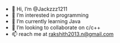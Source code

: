 - 👋 Hi, I’m @Jackzzz1211
- 👀 I’m interested in programming 
- 🌱 I’m currently learning Java
- 💞️ I’m looking to collaborate on c/c++
- 📫 reach me at rakshith2013.n@gmail.com

<!---
Jackzzz1211/Jackzzz1211 is a ✨ special ✨ repository because its `README.md` (this file) appears on your GitHub profile.
You can click the Preview link to take a look at your changes.
--->
